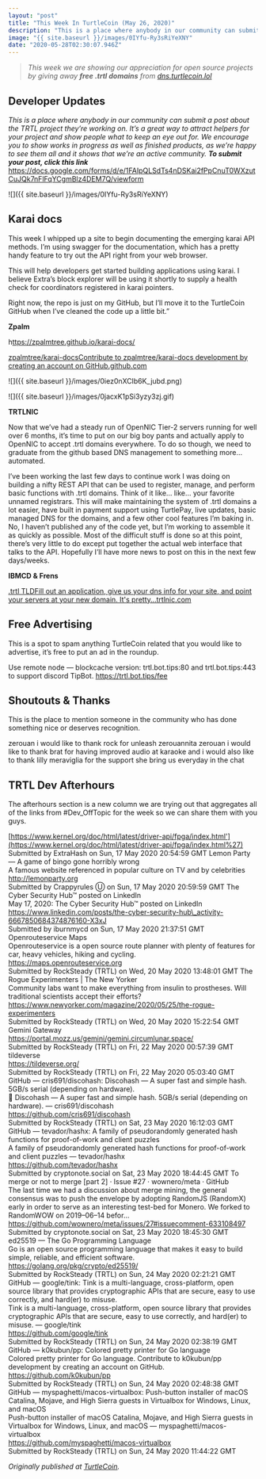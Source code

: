 ```yaml
---
layout: "post"
title: "This Week In TurtleCoin (May 26, 2020)"
description: "This is a place where anybody in our community can submit a post about the TRTL project they’re working on. It’s a great way to attract helpers for your project and show people what to keep an eye…"
image: "{{ site.baseurl }}/images/0IYfu-Ry3sRiYeXNY"
date: "2020-05-28T02:30:07.946Z"
---
```


> _This week we are showing our appreciation for open source projects by giving away_ **_free .trtl domains_** _from_ [_dns.turtlecoin.lol_](https://dns.turtlecoin.lol/)

## Developer Updates

_This is a place where anybody in our community can submit a post about the TRTL project they’re working on. It’s a great way to attract helpers for your project and show people what to keep an eye out for. We encourage you to show works in progress as well as finished products, as we’re happy to see them all and it shows that we’re an active community._ **_To submit your post, click this link_** <https://docs.google.com/forms/d/e/1FAIpQLSdTs4nDSKai2fPpCnuT0WXzutCuJQk7nFlFqYCgmBlz4DEM7Q/viewform>

![]({{ site.baseurl }}/images/0IYfu-Ry3sRiYeXNY)

## Karai docs

This week I whipped up a site to begin documenting the emerging karai API methods. I’m using swagger for the documentation, which has a pretty handy feature to try out the API right from your web browser.

This will help developers get started building applications using karai. I believe Extra’s block explorer will be using it shortly to supply a health check for coordinators registered in karai pointers.

Right now, the repo is just on my GitHub, but I’ll move it to the TurtleCoin GitHub when I’ve cleaned the code up a little bit.”

**Zpalm**

h[ttps://zpalmtree.github.io/karai-docs/](https://blog.turtlecoin.lol//zpalmtree.github.io/karai-docs/)

[zpalmtree/karai-docsContribute to zpalmtree/karai-docs development by creating an account on GitHub.github.com](https://github.com/zpalmtree/karai-docs)

![]({{ site.baseurl }}/images/0iez0nXClb6K_jubd.png)

![]({{ site.baseurl }}/images/0jacxK1pSi3yzy3zj.gif)

**TRTLNIC**

Now that we’ve had a steady run of OpenNIC Tier-2 servers running for well over 6 months, it’s time to put on our big boy pants and actually apply to OpenNIC to accept .trtl domains everywhere. To do so though, we need to graduate from the github based DNS management to something more… automated.

I’ve been working the last few days to continue work I was doing on building a nifty REST API that can be used to register, manage, and perform basic functions with .trtl domains. Think of it like… like… your favorite unnamed registrars. This will make maintaining the system of .trtl domains a lot easier, have built in payment support using TurtlePay, live updates, basic managed DNS for the domains, and a few other cool features I’m baking in. No, I haven’t published any of the code yet, but I’m working to assemble it as quickly as possible. Most of the difficult stuff is done so at this point, there’s very little to do except put together the actual web interface that talks to the API. Hopefully I’ll have more news to post on this in the next few days/weeks.

**IBMCD & Frens**

[.trtl TLDFill out an application, give us your dns info for your site, and point your servers at your new domain. It's pretty…trtlnic.com](https://trtlnic.com/)

## Free Advertising

This is a spot to spam anything TurtleCoin related that you would like to advertise, it’s free to put an ad in the roundup.

Use remote node — blockcache version: trtl.bot.tips:80 and trtl.bot.tips:443 to support discord TipBot. <https://trtl.bot.tips/fee>

## Shoutouts & Thanks

This is the place to mention someone in the community who has done something nice or deserves recognition.

zerouan i would like to thank rock for unleash zerouannita zerouan i would like to thank brat for having improved audio at karaoke and i would also like to thank lilly meraviglia for the support she bring us everyday in the chat

## TRTL Dev Afterhours

The afterhours section is a new column we are trying out that aggregates all of the links from #Dev_OffTopic for the week so we can share them with you guys.

[https://www.kernel.org/doc/html/latest/driver-api/fpga/index.html'](https://www.kernel.org/doc/html/latest/driver-api/fpga/index.html%27)  
Submitted by ExtraHash on Sun, 17 May 2020 20:54:59 GMT Lemon Party — A game of bingo gone horribly wrong  
A famous website referenced in popular culture on TV and by celebrities  
http://lemonparty.org  
Submitted by Crappyrules Ⓤ on Sun, 17 May 2020 20:59:59 GMT The Cyber Security Hub™ posted on LinkedIn  
May 17, 2020: The Cyber Security Hub™ posted on LinkedIn  
https://www.linkedin.com/posts/the-cyber-security-hub\_activity-6667850684374876160-X3xJ  
Submitted by iburnmycd on Sun, 17 May 2020 21:37:51 GMT Openrouteservice Maps  
Openrouteservice is a open source route planner with plenty of features for car, heavy vehicles, hiking and cycling.  
https://maps.openrouteservice.org  
Submitted by RockSteady (TRTL) on Wed, 20 May 2020 13:48:01 GMT The Rogue Experimenters | The New Yorker  
Community labs want to make everything from insulin to prostheses. Will traditional scientists accept their efforts?  
https://www.newyorker.com/magazine/2020/05/25/the-rogue-experimenters  
Submitted by RockSteady (TRTL) on Wed, 20 May 2020 15:22:54 GMT Gemini Gateway  
https://portal.mozz.us/gemini/gemini.circumlunar.space/  
Submitted by RockSteady (TRTL) on Fri, 22 May 2020 00:57:39 GMT tildeverse  
https://tildeverse.org/  
Submitted by RockSteady (TRTL) on Fri, 22 May 2020 05:03:40 GMT GitHub — cris691/discohash: Discohash — A super fast and simple hash. 5GB/s serial (depending on hardware).  
:dancers: Discohash — A super fast and simple hash. 5GB/s serial (depending on hardware). — cris691/discohash  
https://github.com/cris691/discohash  
Submitted by RockSteady (TRTL) on Sat, 23 May 2020 16:12:03 GMT GitHub — tevador/hashx: A family of pseudorandomly generated hash functions for proof-of-work and client puzzles  
A family of pseudorandomly generated hash functions for proof-of-work and client puzzles — tevador/hashx  
https://github.com/tevador/hashx  
Submitted by cryptonote.social on Sat, 23 May 2020 18:44:45 GMT To merge or not to merge \[part 2\] · Issue #27 · wownero/meta · GitHub  
The last time we had a discussion about merge mining, the general consensus was to push the envelope by adopting RandomJS (RandomX) early in order to serve as an interesting test-bed for Monero. We forked to RandomWOW on 2019–06–14 befor…  
https://github.com/wownero/meta/issues/27#issuecomment-633108497  
Submitted by cryptonote.social on Sat, 23 May 2020 18:45:30 GMT ed25519 — The Go Programming Language  
Go is an open source programming language that makes it easy to build simple, reliable, and efficient software.  
https://golang.org/pkg/crypto/ed25519/  
Submitted by RockSteady (TRTL) on Sun, 24 May 2020 02:21:21 GMT GitHub — google/tink: Tink is a multi-language, cross-platform, open source library that provides cryptographic APIs that are secure, easy to use correctly, and hard(er) to misuse.  
Tink is a multi-language, cross-platform, open source library that provides cryptographic APIs that are secure, easy to use correctly, and hard(er) to misuse. — google/tink  
https://github.com/google/tink  
Submitted by RockSteady (TRTL) on Sun, 24 May 2020 02:38:19 GMT GitHub — k0kubun/pp: Colored pretty printer for Go language  
Colored pretty printer for Go language. Contribute to k0kubun/pp development by creating an account on GitHub.  
https://github.com/k0kubun/pp  
Submitted by RockSteady (TRTL) on Sun, 24 May 2020 02:48:38 GMT GitHub — myspaghetti/macos-virtualbox: Push-button installer of macOS Catalina, Mojave, and High Sierra guests in Virtualbox for Windows, Linux, and macOS  
Push-button installer of macOS Catalina, Mojave, and High Sierra guests in Virtualbox for Windows, Linux, and macOS — myspaghetti/macos-virtualbox  
https://github.com/myspaghetti/macos-virtualbox  
Submitted by RockSteady (TRTL) on Sun, 24 May 2020 11:44:22 GMT

_Originally published at_ [_TurtleCoin_](http://blog.turtlecoin.lol/archives/this-week-in-turtlecoin-may-26-2020/)_._
